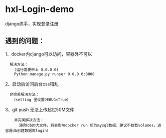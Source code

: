 # hxl-Login-demo
django练手，实现登录注册

遇到的问题：
---

 1、docker内django可以访问，容器外不可以
   ```
     解决方法：
       (运行需要带上 0.0.0.0)
       Python manage.py runser 0.0.0.0:8000 
   ```
 2、启动后访问后台css错乱
   ```
     非完美解决方法：
      （setting 里设置DEBUG=True）
   ```
 3、git push 无法上传超过50M文件
   ```
       非完美解决方法：
        （删除db的大文件，将会影响docker run 后的mysql数据，建议不挂载volumes，进容器db创建数据库login）
   ```
